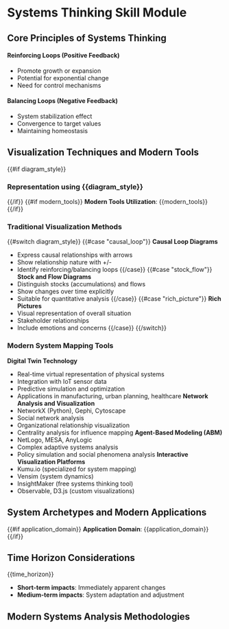 # Systems Thinking Skill Module

## Core Principles of Systems Thinking

#### Reinforcing Loops (Positive Feedback)
- Promote growth or expansion
- Potential for exponential change
- Need for control mechanisms

#### Balancing Loops (Negative Feedback)
- System stabilization effect
- Convergence to target values
- Maintaining homeostasis

## Visualization Techniques and Modern Tools
{{#if diagram_style}}
### Representation using {{diagram_style}}
{{/if}}
{{#if modern_tools}}
**Modern Tools Utilization**: {{modern_tools}}
{{/if}}

### Traditional Visualization Methods
{{#switch diagram_style}}
{{#case "causal_loop"}}
**Causal Loop Diagrams**
- Express causal relationships with arrows
- Show relationship nature with +/-
- Identify reinforcing/balancing loops
{{/case}}
{{#case "stock_flow"}}
**Stock and Flow Diagrams**
- Distinguish stocks (accumulations) and flows
- Show changes over time explicitly
- Suitable for quantitative analysis
{{/case}}
{{#case "rich_picture"}}
**Rich Pictures**
- Visual representation of overall situation
- Stakeholder relationships
- Include emotions and concerns
{{/case}}
{{/switch}}

### Modern System Mapping Tools
**Digital Twin Technology**
- Real-time virtual representation of physical systems
- Integration with IoT sensor data
- Predictive simulation and optimization
- Applications in manufacturing, urban planning, healthcare
**Network Analysis and Visualization**
- NetworkX (Python), Gephi, Cytoscape
- Social network analysis
- Organizational relationship visualization
- Centrality analysis for influence mapping
**Agent-Based Modeling (ABM)**
- NetLogo, MESA, AnyLogic
- Complex adaptive systems analysis
- Policy simulation and social phenomena analysis
**Interactive Visualization Platforms**
- Kumu.io (specialized for system mapping)
- Vensim (system dynamics)
- InsightMaker (free systems thinking tool)
- Observable, D3.js (custom visualizations)

## System Archetypes and Modern Applications
{{#if application_domain}}
**Application Domain**: {{application_domain}}
{{/if}}

## Time Horizon Considerations
{{time_horizon}}
- **Short-term impacts**: Immediately apparent changes
- **Medium-term impacts**: System adaptation and adjustment

## Modern Systems Analysis Methodologies
